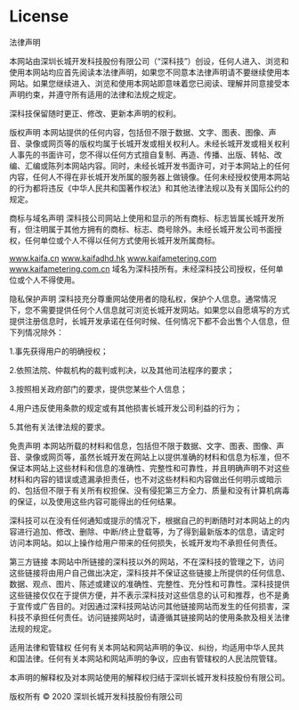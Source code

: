 

# License

法律声明

本网站由深圳长城开发科技股份有限公司（“深科技”）创设，任何人进入、浏览和使用本网站均应首先阅读本法律声明，如果您不同意本法律声明请不要继续使用本网站。如果您继续进入、浏览和使用本网站即意味着您已阅读、理解并同意接受本声明约束，并遵守所有适用的法律和法规之规定。

深科技保留随时更正、修改、更新本声明的权利。

版权声明 
本网站提供的任何内容，包括但不限于数据、文字、图表、图像、声音、录像或网页等的版权均属于长城开发或相关权利人。未经长城开发或相关权利人事先的书面许可，您不得以任何方式擅自复制、再造、传播、出版、转帖、改编、汇编或陈列本网站内容。同时，未经长城开发书面许可，对于本网站上的任何内容，任何人不得在非长城开发所属的服务器上做镜像。任何未经授权使用本网站的行为都将违反《中华人民共和国著作权法》和其他法律法规以及有关国际公约的规定。

商标与域名声明 
深科技公司网站上使用和显示的所有商标、标志皆属长城开发所有，但注明属于其他方拥有的商标、标志、商号除外。未经长城开发公司书面授权，任何单位或个人不得以任何方式使用长城开发所属商标。

www.kaifa.cn www.kaifadhd.hk www.kaifametering.com www.kaifametering.com.cn 域名为深科技所有。未经深科技公司授权，任何单位或个人不得使用。

隐私保护声明 
深科技充分尊重网站使用者的隐私权，保护个人信息。通常情况下，您不需要提供任何个人信息就可浏览长城开发网站。如果您以自愿填写的方式提供注册信息时，长城开发承诺在任何时候、任何情况下都不会出售个人信息，但下列情况除外：

1.事先获得用户的明确授权；

2.依照法院、仲裁机构的裁判或判决，以及其他司法程序的要求；

3.按照相关政府部门的要求，提供您某些个人信息；

4.用户违反使用条款的规定或有其他损害长城开发公司利益的行为；

5.其他有关法律法规的要求。

 免责声明 
本网站所载的材料和信息，包括但不限于数据、文字、图表、图像、声音、录像或网页等，虽然长城开发在网站上以提供准确的材料和信息为标准，但不保证本网站上这些材料和信息的准确性、完整性和可靠性，并且明确声明不对这些材料和内容的错误或遗漏承担责任，也不对这些材料和内容做出任何明示或暗示的、包括但不限于有关所有权担保、没有侵犯第三方全力、质量和没有计算机病毒的保证，以及使用这些内容可能得出的任何结果。

深科技可以在没有任何通知或提示的情况下，根据自己的判断随时对本网站上的内容进行追加、修改、删除、中断/终止登载等，为了得到最新版本的信息，请定时访问本网站。如以上操作给用户带来的任何损失，长城开发均不承担任何责任。

第三方链接 
本网站中所链接的深科技以外的网站，不在深科技的管理之下，访问这些链接将由用户自己做出决定，深科技并不保证这些链接上所提供的任何信息、数据、观点、图片、陈述或建议的准确性、完整性、充分性和可靠性。深科技提供这些链接仅仅在于提供方便，并不表示深科技对这些信息的认可和推荐，也不是勇于宣传或广告目的。对因通过深科技网站访问其他链接网站而发生的任何损害，深科技不承担任何责任。访问链接网站时，请遵循其链接网站的使用条款及相关法律法规的规定。

适用法律和管辖权 
任何有关本网站和网站声明的争议、纠纷，均适用中华人民共和国法律。任何有关本网站和网站声明的争议，应由有管辖权的人民法院管辖。

 本声明的解释权及对本网站使用的解释权归结于深圳长城开发科技股份有限公司。

版权所有 &copy; 2020 深圳长城开发科技股份有限公司

